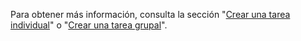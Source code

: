 Para obtener más información, consulta la sección "[Crear una tarea individual](/education/manage-coursework-with-github-classroom/create-an-individual-assignment)" o "[Crear una tarea grupal](/education/manage-coursework-with-github-classroom/create-a-group-assignment)".
